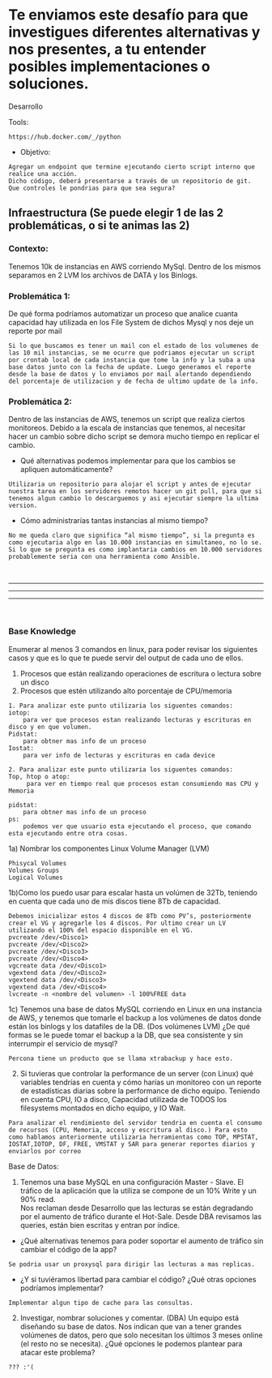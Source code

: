 # Te enviamos este desafío para que investigues diferentes alternativas y nos presentes, a tu entender posibles implementaciones o soluciones.

Desarrollo
&nbsp;

Tools:
&nbsp;

``` https://hub.docker.com/_/python ```


* Objetivo:

``` Armar dentro de un docker o contenedor, una api en python, en la cual tenga un endpoint para saber el porcentaje de uso de un device en particular o de todos los devices que posee.
Agregar un endpoint que termine ejecutando cierto script interno que realice una acción. 
Dicho código, deberá presentarse a través de un repositorio de git. 
Que controles le pondrias para que sea segura?
```


## Infraestructura (Se puede elegir 1 de las 2 problemáticas, o si te animas las 2)

### Contexto:
Tenemos 10k de instancias en AWS corriendo MySql. Dentro de los mismos separamos en 2 LVM los archivos de DATA y los Binlogs. 

### Problemática 1:
De qué forma podríamos automatizar un proceso que analice cuanta capacidad hay utilizada en los File System de dichos Mysql y nos deje un reporte por mail

``` 
Si lo que buscamos es tener un mail con el estado de los volumenes de las 10 mil instancias, se me ocurre que podriamos ejecutar un script por crontab local de cada instancia que tome la info y la suba a una base datos junto con la fecha de update. Luego generamos el reporte desde la base de datos y lo enviamos por mail alertando dependiendo del porcentaje de utilizacion y de fecha de ultimo update de la info. 
```

### Problemática 2:
Dentro de las instancias de AWS, tenemos un script que realiza ciertos monitoreos. Debido a la escala de instancias que tenemos, al necesitar hacer un cambio sobre dicho script se demora mucho tiempo en replicar el cambio. 
- Qué alternativas podemos implementar para que los cambios se apliquen automáticamente?

```
Utilizaria un repositorio para alojar el script y antes de ejecutar nuestra tarea en los servidores remotos hacer un git pull, para que si tenemos algun cambio lo descarguemos y asi ejecutar siempre la ultima version.
```

- Cómo administrarías tantas instancias al mismo tiempo?

```
No me queda claro que significa “al mismo tiempo”, si la pregunta es como ejecutaria algo en las 10.000 instancias en simultaneo, no lo se.
Si lo que se pregunta es como implantaria cambios en 10.000 servidores probablemente seria con una herramienta como Ansible.
```

&nbsp;

---
---
---

&nbsp;

### Base Knowledge
Enumerar al menos 3 comandos en linux, para poder revisar los siguientes casos y que es lo que te puede servir del output de cada uno de ellos.

1. Procesos que están realizando operaciones de escritura o lectura sobre un disco
2. Procesos que estén utilizando alto porcentaje de CPU/memoria

``` 
1. Para analizar este punto utilizaria los siguentes comandos:
iotop:
    para ver que procesos estan realizando lecturas y escrituras en disco y en que volumen.
Pidstat:
    para obtner mas info de un proceso
Iostat:
    para ver info de lecturas y escrituras en cada device

2. Para analizar este punto utilizaria los siguentes comandos:
Top, htop o atop:
     para ver en tiempo real que procesos estan consumiendo mas CPU y Memoria

pidstat:
    para obtner mas info de un proceso
ps:
    podemos ver que usuario esta ejecutando el proceso, que comando esta ejecutando entre otra cosas.
````

1a) Nombrar los componentes Linux Volume Manager (LVM)

```
Phisycal Volumes
Volumes Groups
Logical Volumes
```

1b)Como los puedo usar para escalar hasta un volúmen de 32Tb, teniendo en cuenta que cada uno de mis discos tiene 8Tb de capacidad.

```
Debemos inicializar estos 4 discos de 8Tb como PV’s, posteriormente crear el VG y agregarle los 4 discos. Por ultimo crear un LV utilizando el 100% del espacio disponible en el VG.
pvcreate /dev/<Disco1>
pvcreate /dev/<Disco2>
pvcreate /dev/<Disco3>
pvcreate /dev/<Disco4>
vgcreate data /dev/<Disco1>
vgextend data /dev/<Disco2>
vgextend data /dev/<Disco3>
vgextend data /dev/<Disco4>
lvcreate -n <nombre del volumen> -l 100%FREE data
```

1c) Tenemos una base de datos MySQL corriendo en Linux en una instancia de AWS, y tenemos que tomarle el backup a los volúmenes de datos donde están los binlogs y los datafiles de la DB. (Dos volúmenes LVM) ¿De qué formas se le puede tomar el backup a la DB, que sea consistente y sin interrumpir el servicio de mysql? 

```
Percona tiene un producto que se llama xtrabackup y hace esto.
```

2) Si tuvieras que controlar la performance de un server (con Linux) qué variables tendrías en cuenta y cómo harías un monitoreo con un reporte de estadísticas diarias sobre la performance de dicho equipo.
Teniendo en cuenta CPU, IO a disco, Capacidad utilizada de TODOS los filesystems montados en dicho equipo, y IO Wait.

```
Para analizar el rendimiento del servidor tendria en cuenta el consumo de recursos (CPU, Memoria, acceso y escritura al disco.) Para esto como hablamos anteriormente utilizaria herramientas como TOP, MPSTAT, IOSTAT,IOTOP, DF, FREE, VMSTAT y SAR para generar reportes diarios y enviarlos por correo
```

Base de Datos:

1) Tenemos una base MySQL en una configuración Master - Slave.  El tráfico de la aplicación que la utiliza se compone de un 10% Write y un 90% read.  
Nos reclaman desde Desarrollo que las lecturas se están degradando por el aumento de tráfico durante el Hot-Sale. Desde DBA revisamos las queries, están bien escritas y entran por índice.
- ¿Qué alternativas tenemos para poder soportar el aumento de tráfico sin cambiar el código de la app?

```
Se podria usar un proxysql para dirigir las lecturas a mas replicas.
```

- ¿Y si tuviéramos libertad para cambiar el código? ¿Qué otras opciones podríamos implementar?

```
Implementar algun tipo de cache para las consultas.
```

2) Investigar, nombrar soluciones y comentar. (DBA)
Un equipo está diseñando su base de datos. Nos indican que van a tener grandes volúmenes de datos, pero que solo necesitan los últimos 3 meses online (el resto no se necesita). ¿Qué opciones le podemos plantear para atacar este problema?

```
??? :'(
```